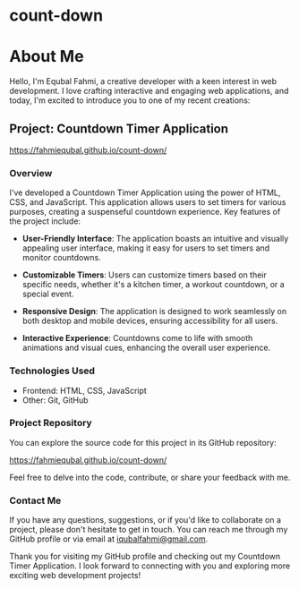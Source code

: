 # count-down
# About Me

Hello, I'm Equbal Fahmi, a creative developer with a keen interest in web development. I love crafting interactive and engaging web applications, and today, I'm excited to introduce you to one of my recent creations:

## Project: Countdown Timer Application

https://fahmiequbal.github.io/count-down/

### Overview

I've developed a Countdown Timer Application using the power of HTML, CSS, and JavaScript. This application allows users to set timers for various purposes, creating a suspenseful countdown experience. Key features of the project include:

- **User-Friendly Interface**: The application boasts an intuitive and visually appealing user interface, making it easy for users to set timers and monitor countdowns.

- **Customizable Timers**: Users can customize timers based on their specific needs, whether it's a kitchen timer, a workout countdown, or a special event.

- **Responsive Design**: The application is designed to work seamlessly on both desktop and mobile devices, ensuring accessibility for all users.

- **Interactive Experience**: Countdowns come to life with smooth animations and visual cues, enhancing the overall user experience.

### Technologies Used

- Frontend: HTML, CSS, JavaScript
- Other: Git, GitHub

### Project Repository

You can explore the source code for this project in its GitHub repository:

https://fahmiequbal.github.io/count-down/

Feel free to delve into the code, contribute, or share your feedback with me.

### Contact Me

If you have any questions, suggestions, or if you'd like to collaborate on a project, please don't hesitate to get in touch. You can reach me through my GitHub profile or via email at iqubalfahmi@gmail.com.

Thank you for visiting my GitHub profile and checking out my Countdown Timer Application. I look forward to connecting with you and exploring more exciting web development projects!
